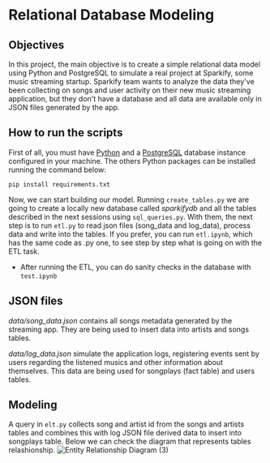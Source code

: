 # Relational Database Modeling

## Objectives
In this project, the main objective is to create a simple relational data model using Python and PostgreSQL to simulate a real project at Sparkify, some music streaming startup. Sparkify team wants to analyze the data they've been collecting on songs and user activity on their new music streaming application, but they don't have a database and all data are available only in JSON files generated by the app.

## How to run the scripts
First of all, you must have [Python](https://www.python.org/downloads/) and a [PostgreSQL](https://www.postgresql.org/download/) database instance configured in your machine. The others Python packages can be installed running the command below:

``` pip install requirements.txt ```

Now, we can start building our model. Running ```create_tables.py``` we are going to create a locally new database called *sparkifydb* and all the tables described in the next sessions using ```sql_queries.py```. With them, the next step is to run ```etl.py``` to read json files (song_data and log_data), process data and write into the tables. If you prefer, you can run ```etl.ipynb```, which has the same code as .py one, to see step by step what is going on with the ETL task.

* After running the ETL, you can do sanity checks in the database with ```test.ipynb```

## JSON files

*data/song_data.json* contains all songs metadata generated by the streaming app. They are being used to insert data into artists and songs tables.

*data/log_data.json* simulate the application logs, registering events sent by users regarding the listened musics and other information about themselves. This data are being used for songplays (fact table) and users tables.

## Modeling

A query in ```elt.py``` collects song and artist id from the songs and artists tables and combines this with log JSON file derived data to insert into songplays table. Below we can check the diagram that represents tables relashionship.
![Entity Relationship Diagram (3)](https://user-images.githubusercontent.com/49285727/198907964-f840ff40-079e-4e3f-ae3b-a07d64f70dd8.jpg)



